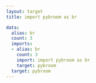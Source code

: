 ```yaml
---
layout: target
title: import pybroom as br

data:
  alias: br
  count: 3
  imports:
  - alias: br
    count: 3
    import: import pybroom as br
    target: pybroom
  target: pybroom
---
```

